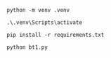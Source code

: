 ```
python -m venv .venv
```

```
.\.venv\Scripts\activate 
```

```
pip install -r requirements.txt
```

```
python bt1.py
```
